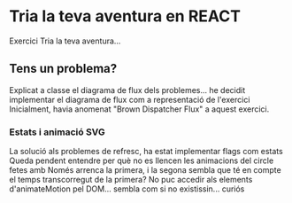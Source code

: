 # Tria la teva aventura en REACT

Exercici Tria la teva aventura...

## Tens un problema?

Explicat a classe el diagrama de flux dels problemes... he decidit implementar el diagrama de flux com a representació de l'exercici
Inicialment, havia anomenat "Brown Dispatcher Flux" a aquest exercici.

### Estats i animació SVG

La solució als problemes de refresc, ha estat implementar flags com estats
Queda pendent entendre per què no es llencen les animacions del circle fetes amb <animateMotion>
Només arrenca la primera, i la segona sembla que té en compte el temps transcorregut de la primera?
No puc accedir als elements d'animateMotion pel DOM... sembla com si no existissin... curiós
